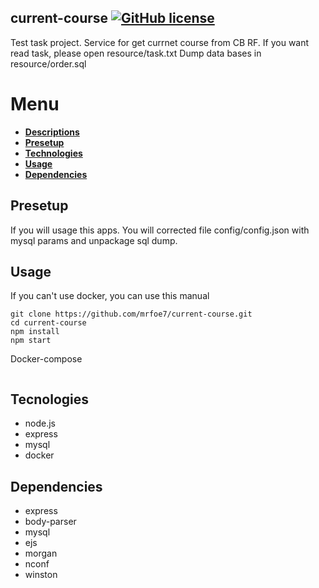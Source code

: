 ## current-course [![GitHub license](https://img.shields.io/badge/license-MIT-blue.svg)](https://github.com/mrfoe7/current-course/blob/master/LICENSE.md)

Test task project. Service for get currnet course from CB RF.
If you want read task, please open resource/task.txt
Dump data bases in resource/order.sql

# Menu

* **[Descriptions](#current-course )**
* **[Presetup](#presetup)**
* **[Technologies](#technologies)**
* **[Usage](#usage)**
* **[Dependencies](#dependencies)**

## Presetup

If you will usage this apps. You will corrected file config/config.json with mysql params and unpackage sql dump.

## Usage

If you can't use docker, you can use this manual
```
git clone https://github.com/mrfoe7/current-course.git
cd current-course
npm install
npm start
```

Docker-compose

```

```


## Tecnologies

* node.js
* express
* mysql
* docker


## Dependencies

* express
* body-parser
* mysql
* ejs
* morgan
* nconf
* winston
